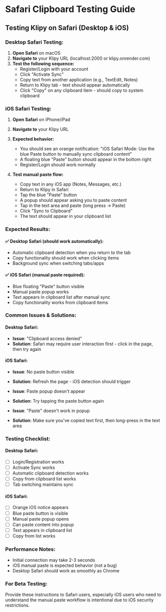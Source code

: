 # Safari Clipboard Testing Guide

## Testing Klipy on Safari (Desktop & iOS)

### Desktop Safari Testing:
1. **Open Safari** on macOS
2. **Navigate to** your Klipy URL (localhost:2000 or klipy.onrender.com)
3. **Test the following sequence:**
   - Register/Login with your account
   - Click "Activate Sync" 
   - Copy text from another application (e.g., TextEdit, Notes)
   - Return to Klipy tab - text should appear automatically
   - Click "Copy" on any clipboard item - should copy to system clipboard

### iOS Safari Testing:
1. **Open Safari** on iPhone/iPad
2. **Navigate to** your Klipy URL
3. **Expected behavior:**
   - You should see an orange notification: "iOS Safari Mode: Use the blue Paste button to manually sync clipboard content"
   - A floating blue "Paste" button should appear in the bottom right
   - Register/Login should work normally

4. **Test manual paste flow:**
   - Copy text in any iOS app (Notes, Messages, etc.)
   - Return to Klipy in Safari
   - Tap the blue "Paste" button
   - A popup should appear asking you to paste content
   - Tap in the text area and paste (long press → Paste)
   - Click "Sync to Clipboard"
   - The text should appear in your clipboard list

### Expected Results:

#### ✅ Desktop Safari (should work automatically):
- Automatic clipboard detection when you return to the tab
- Copy functionality should work when clicking items
- Background sync when switching tabs/apps

#### ✅ iOS Safari (manual paste required):
- Blue floating "Paste" button visible
- Manual paste popup works
- Text appears in clipboard list after manual sync
- Copy functionality works from clipboard items

### Common Issues & Solutions:

#### Desktop Safari:
- **Issue**: "Clipboard access denied" 
- **Solution**: Safari may require user interaction first - click in the page, then try again

#### iOS Safari:
- **Issue**: No paste button visible
- **Solution**: Refresh the page - iOS detection should trigger

- **Issue**: Paste popup doesn't appear
- **Solution**: Try tapping the paste button again

- **Issue**: "Paste" doesn't work in popup
- **Solution**: Make sure you've copied text first, then long-press in the text area

### Testing Checklist:

#### Desktop Safari:
- [ ] Login/Registration works
- [ ] Activate Sync works
- [ ] Automatic clipboard detection works
- [ ] Copy from clipboard list works
- [ ] Tab switching maintains sync

#### iOS Safari:
- [ ] Orange iOS notice appears
- [ ] Blue paste button is visible
- [ ] Manual paste popup opens
- [ ] Can paste content into popup
- [ ] Text appears in clipboard list
- [ ] Copy from list works

### Performance Notes:
- Initial connection may take 2-3 seconds
- iOS manual paste is expected behavior (not a bug)
- Desktop Safari should work as smoothly as Chrome

### For Beta Testing:
Provide these instructions to Safari users, especially iOS users who need to understand the manual paste workflow is intentional due to iOS security restrictions.
